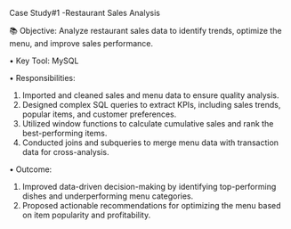 Case Study#1 -Restaurant Sales Analysis

📚 Objective: Analyze restaurant sales data to identify trends, optimize the menu, and improve sales performance.

• Key Tool: MySQL

• Responsibilities:

1. Imported and cleaned sales and menu data to ensure quality analysis.
2. Designed complex SQL queries to extract KPIs, including sales trends, popular items, and customer preferences.
3. Utilized window functions to calculate cumulative sales and rank the best-performing items.
4. Conducted joins and subqueries to merge menu data with transaction data for cross-analysis.

• Outcome:

1. Improved data-driven decision-making by identifying top-performing dishes and underperforming menu categories.
2. Proposed actionable recommendations for optimizing the menu based on item popularity and profitability.
